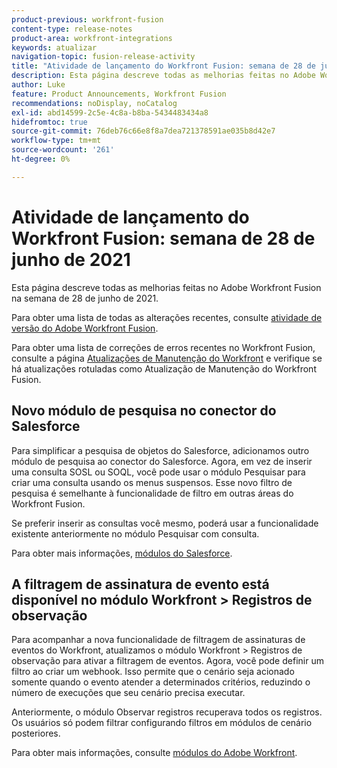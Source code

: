 ```yaml
---
product-previous: workfront-fusion
content-type: release-notes
product-area: workfront-integrations
keywords: atualizar
navigation-topic: fusion-release-activity
title: "Atividade de lançamento do Workfront Fusion: semana de 28 de junho de 2021"
description: Esta página descreve todas as melhorias feitas no Adobe Workfront Fusion na semana de 28 de junho de 2021.
author: Luke
feature: Product Announcements, Workfront Fusion
recommendations: noDisplay, noCatalog
exl-id: abd14599-2c5e-4c8a-b8ba-5434483434a8
hidefromtoc: true
source-git-commit: 76deb76c66e8f8a7dea721378591ae035b8d42e7
workflow-type: tm+mt
source-wordcount: '261'
ht-degree: 0%

---
```


# Atividade de lançamento do Workfront Fusion: semana de 28 de junho de 2021

Esta página descreve todas as melhorias feitas no Adobe Workfront Fusion na semana de 28 de junho de 2021.

Para obter uma lista de todas as alterações recentes, consulte [atividade de versão do Adobe Workfront Fusion](../../../product-announcements/product-releases/fusion-release-activity/fusion-release-activity.md).

Para obter uma lista de correções de erros recentes no Workfront Fusion, consulte a página [Atualizações de Manutenção do Workfront](https://experienceleague.adobe.com/docs/workfront-known-issues/releases/current-updates.html) e verifique se há atualizações rotuladas como Atualização de Manutenção do Workfront Fusion.

## Novo módulo de pesquisa no conector do Salesforce

Para simplificar a pesquisa de objetos do Salesforce, adicionamos outro módulo de pesquisa ao conector do Salesforce. Agora, em vez de inserir uma consulta SOSL ou SOQL, você pode usar o módulo Pesquisar para criar uma consulta usando os menus suspensos. Esse novo filtro de pesquisa é semelhante à funcionalidade de filtro em outras áreas do Workfront Fusion.

Se preferir inserir as consultas você mesmo, poderá usar a funcionalidade existente anteriormente no módulo Pesquisar com consulta.

Para obter mais informações, [módulos do Salesforce](../../../workfront-fusion/apps-and-their-modules/salesforce-modules.md).

## A filtragem de assinatura de evento está disponível no módulo Workfront > Registros de observação

Para acompanhar a nova funcionalidade de filtragem de assinaturas de eventos do Workfront, atualizamos o módulo Workfront > Registros de observação para ativar a filtragem de eventos. Agora, você pode definir um filtro ao criar um webhook. Isso permite que o cenário seja acionado somente quando o evento atender a determinados critérios, reduzindo o número de execuções que seu cenário precisa executar.

Anteriormente, o módulo Observar registros recuperava todos os registros. Os usuários só podem filtrar configurando filtros em módulos de cenário posteriores.

Para obter mais informações, consulte [módulos do Adobe Workfront](../../../workfront-fusion/apps-and-their-modules/workfront-modules.md).

